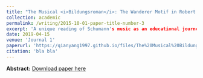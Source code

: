 ```yaml
---
title: "The Musical <i>Bildungsroman</i>: The Wanderer Motif in Robert Schumann's Piano Compositions"
collection: academic
permalink: /writing/2015-10-01-paper-title-number-3
excerpt: 'A unique reading of Schumann's music as an educational journey rooted in 19th-century German Romanticism.'
date: 2019-04-15
venue: 'Journal 1'
paperurl: 'https://qianyang1997.github.io/files/The%20Musical%20Bildungsroman_%20The%20Wanderer%20Motif%20in%20Robert%20Schumann's%20Piano%20Compositions%20%20.pdf'
citation: 'bla bla'
---
```

<b>Abstract:</b>
[Download paper here](https://qianyang1997.github.io/files/The%20Musical%20Bildungsroman_%20The%20Wanderer%20Motif%20in%20Robert%20Schumann's%20Piano%20Compositions%20%20.pdf)
